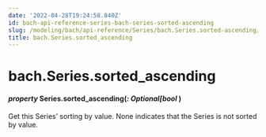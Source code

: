 ```yaml
---
date: '2022-04-28T19:24:58.840Z'
id: bach-api-reference-series-bach-series-sorted-ascending
slug: /modeling/bach/api-reference/Series/bach.Series.sorted-ascending/
title: bach.Series.sorted_ascending
---
```


# bach.Series.sorted_ascending


#### _property_ Series.sorted_ascending(_: Optional[bool_ )
Get this Series’ sorting by value. None indicates that the Series is not sorted by value.

<!-- !! processed by numpydoc !! -->
